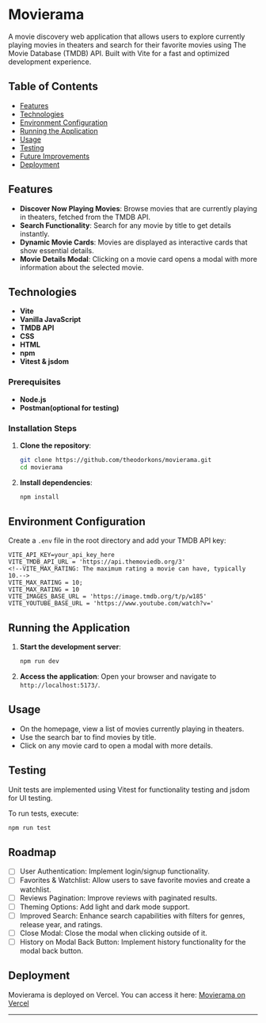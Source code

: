 # Movierama

A movie discovery web application that allows users to explore currently playing movies in theaters and search for their favorite movies using The Movie Database (TMDB) API. Built with Vite for a fast and optimized development experience.

## Table of Contents

- [Features](#features)
- [Technologies](#technologies)
- [Environment Configuration](#environment-configuration)
- [Running the Application](#running-the-application)
- [Usage](#usage)
- [Testing](#testing)
- [Future Improvements](#future-improvements)
- [Deployment](#deployment)

## Features

- **Discover Now Playing Movies**: Browse movies that are currently playing in theaters, fetched from the TMDB API.
- **Search Functionality**: Search for any movie by title to get details instantly.
- **Dynamic Movie Cards**: Movies are displayed as interactive cards that show essential details.
- **Movie Details Modal**: Clicking on a movie card opens a modal with more information about the selected movie.

## Technologies

- **Vite**
- **Vanilla JavaScript**
- **TMDB API**
- **CSS**
- **HTML**
- **npm**
- **Vitest & jsdom**

### Prerequisites

- **Node.js**
- **Postman(optional for testing)**

### Installation Steps

1. **Clone the repository**:

   ```bash
   git clone https://github.com/theodorkons/movierama.git
   cd movierama
   ```

2. **Install dependencies**:

   ```bash
   npm install
   ```

## Environment Configuration

Create a `.env` file in the root directory and add your TMDB API key:

```plaintext
VITE_API_KEY=your_api_key_here
VITE_TMDB_API_URL = 'https://api.themoviedb.org/3'
<!--VITE_MAX_RATING: The maximum rating a movie can have, typically 10.-->
VITE_MAX_RATING = 10;
VITE_MAX_RATING = 10
VITE_IMAGES_BASE_URL = 'https://image.tmdb.org/t/p/w185'
VITE_YOUTUBE_BASE_URL = 'https://www.youtube.com/watch?v='
```

## Running the Application

1. **Start the development server**:

   ```bash
   npm run dev
   ```

2. **Access the application**: Open your browser and navigate to `http://localhost:5173/`.

## Usage

- On the homepage, view a list of movies currently playing in theaters.
- Use the search bar to find movies by title.
- Click on any movie card to open a modal with more details.

## Testing

Unit tests are implemented using Vitest for functionality testing and jsdom for UI testing.

To run tests, execute:

```bash
npm run test
```

## Roadmap

- [ ] User Authentication: Implement login/signup functionality.
- [ ] Favorites & Watchlist: Allow users to save favorite movies and create a watchlist.
- [ ] Reviews Pagination: Improve reviews with paginated results.
- [ ] Theming Options: Add light and dark mode support.
- [ ] Improved Search: Enhance search capabilities with filters for genres, release year, and ratings.
- [ ] Close Modal: Close the modal when clicking outside of it.
- [ ] History on Modal Back Button: Implement history functionality for the modal back button.

## Deployment

Movierama is deployed on Vercel. You can access it here:
[Movierama on Vercel](https://movierama-one.vercel.app/)

---
